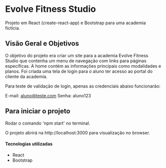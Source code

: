 # Evolve Fitness Studio

Projeto em React (create-react-app) e Bootstrap para uma academia fictícia.

## Visão Geral e Objetivos

O objetivo do projeto era criar um site para a academia Evolve Fitness Studio que contenha um menu de navegação com links para páginas específicas. A home contém as informações principais como modalidades e planos. 
Foi criada uma tela de login para o aluno ter acesso ao portal do cliente da academia.

Para teste de validação de login, apenas as credenciais abaixo funcionarão: 

E-mail: aluno@teste.com
Senha: aluno123

## Para iniciar o projeto

Rodar o comando 'npm start' no terminal.

O projeto abrirá na http://localhost:3000 para visualização no browser.

#### Tecnologias utilizadas

- React
- Bootstrap


